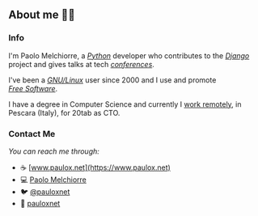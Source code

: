 ## About me 👨‍💻

<!--
**pauloxnet/pauloxnet** is a ✨ _special_ ✨ repository because its `README.md` (this file) appears on your GitHub profile.

Here are some ideas to get you started:

- 🔭 I’m currently working on ...
- 🌱 I’m currently learning ...
- 👯 I’m looking to collaborate on ...
- 🤔 I’m looking for help with ...
- 💬 Ask me about ...
- 📫 How to reach me: ...
- 😄 Pronouns: ...
- ⚡ Fun fact: ...
-->

### Info

I'm Paolo Melchiorre, a [*Python*](https://www.paulox.net//tag/python/) developer who contributes to the [*Django*](https://www.paulox.net//tag/django/) project and gives talks at tech [*conferences*](/talks/).

I've been a [*GNU/Linux*](https://www.paulox.net//tag/gnulinux/) user since 2000 and I use and promote [*Free&nbsp;Software*](https://www.paulox.net//code/).

I have a degree in Computer Science and currently I [work remotely](https://www.paulox.net//tag/remote-work/), in Pescara (Italy), for 20tab as CTO.

### Contact Me

*You can reach me through:*

- ☕&nbsp;[www.paulox.net](https://www.paulox.net)
- 💻&nbsp;[Paolo&nbsp;Melchiorre](https://www.linkedin.com/in/paolomelchiorre/)
- 🐦&nbsp;[@pauloxnet](https://twitter.com/pauloxnet)
- 👥&nbsp;[pauloxnet](https://www.facebook.com/pauloxnet)
